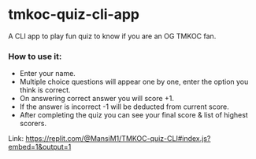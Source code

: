 # tmkoc-quiz-cli-app
A CLI app to play fun quiz to know if you are an OG TMKOC fan.

### How to use it:
- Enter your name.
- Multiple choice questions will appear one by one, enter the option you think is correct.
- On answering correct answer you will score +1.
- If the answer is incorrect -1 will be deducted from current score.
- After completing the quiz you can see your final score & list of highest scorers.

Link: https://replit.com/@MansiM1/TMKOC-quiz-CLI#index.js?embed=1&output=1
